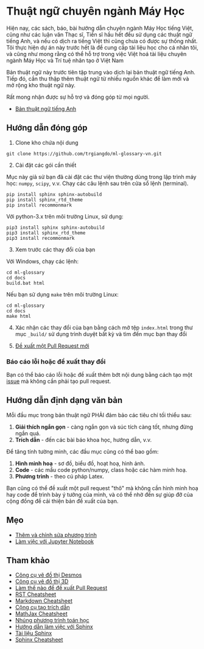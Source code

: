 # Thuật ngữ chuyên ngành Máy Học

Hiện nay, các sách, báo, bài hướng dẫn chuyên ngành Máy Học tiếng Việt, cũng như các luận văn Thạc sĩ, Tiến sĩ hầu hết đều sử dụng các thuật ngữ tiếng Anh, và nếu có dịch ra tiếng Việt thì cũng chưa có được sự thống nhất.
Tôi thực hiện dự án này trước hết là để cung cấp tài liệu học cho cá nhân tôi, và cũng như mong rằng có thể hỗ trợ trong việc Việt hoá tài liệu chuyên ngành Máy Học và Trí tuệ nhân tạo ở Việt Nam

Bản thuật ngữ này trước tiên tập trung vào dịch lại bản thuật ngữ tiếng Anh.
Tiếp đó, cần thu thập thêm thuật ngữ từ nhiều nguồn khác để làm mới và mở rộng kho thuật ngữ này.

Rất mong nhận được sự hỗ trợ và đóng góp từ mọi người.

- [Bản thuật ngữ tiếng Anh](http://ml-cheatsheet.readthedocs.io/en/latest/)

## Hướng dẫn đóng góp

1. Clone kho chứa nội dung

```
git clone https://github.com/trgiangdo/ml-glossary-vn.git
```

2. Cài đặt các gói cần thiết

Mục này giả sử bạn đã cài đặt các thư viện thường dùng trong lập trình máy học: `numpy`, `scipy`, v.v.
Chạy các câu lệnh sau trên cửa sổ lệnh (terminal).
```
pip install sphinx sphinx-autobuild
pip install sphinx_rtd_theme
pip install recommonmark
```
Với python-3.x trên môi trường Linux, sử dụng:
```
pip3 install sphinx sphinx-autobuild
pip3 install sphinx_rtd_theme
pip3 install recommonmark
```

3. Xem trước các thay đổi của bạn

Với Windows, chạy các lệnh:
```
cd ml-glossary
cd docs
build.bat html
```

Nếu bạn sử dụng `make` trên môi trường Linux:
```
cd ml-glossary
cd docs
make html
```

4. Xác nhận các thay đổi của bạn bằng cách mở tệp `index.html` trong thư mục `_build/` sử dụng trình duyệt bất kỳ và tìm đến mục bạn thay đổi

5. [Đề xuất một Pull Request mới](https://help.github.com/articles/creating-a-pull-request/)

### Báo cáo lỗi hoặc đề xuất thay đổi

Bạn có thể báo cáo lỗi hoặc đề xuất thêm bớt nội dung bằng cách tạo một [issue](https://github.com/trgiangdo/ml-glossary-vn/issues) mà không cần phải tạo pull request.


## Hướng dẫn định dạng văn bản

Mỗi đầu mục trong bản thuật ngữ PHẢI đảm bảo các tiêu chí tối thiểu sau:

1. **Giải thích ngắn gọn** - càng ngắn gọn và súc tích càng tốt, nhưng đừng ngắn quá.
2. **Trích dẫn** - đến các bài báo khoa học, hướng dẫn, v.v.

Để tăng tính tường minh, các đầu mục cũng có thể bao gồm:

1. **Hình minh hoạ** - sơ đồ, biểu đồ, hoạt hoạ, hình ảnh.
2. **Code** - các mẩu code python/numpy, class hoặc các hàm minh hoạ.
3. **Phương trình** - theo cú pháp Latex.

Bạn cũng có thể đề xuất một pull request "thô" mà không cần hình minh hoạ hay code để trình bày ý tưởng của mình, và có thể nhờ đến sự giúp đỡ của cộng đồng đề cải thiện bản đề xuất của bạn.


## Mẹo

* [Thêm và chỉnh sửa phương trình](http://www.sphinx-doc.org/en/stable/ext/math.html)
* [Làm việc với Jupyter Notebook](http://louistiao.me/posts/demos/ipython-notebook-demo/)
<!-- * Quickstart with Jupyter notebook template
* Graphs and charts
* Importing images
* Linking to code -->


## Tham khảo

* [Công cụ vẽ đồ thị Desmos](https://www.desmos.com/calculator)
* [Công cụ vẽ đồ thị 3D](https://www.geogebra.org/3d)
* [Làm thế nào để đề xuất Pull Request](https://help.github.com/articles/creating-a-pull-request/)
* [RST Cheatsheet](http://docutils.sourceforge.net/docs/user/rst/quickref.html)
* [Markdown Cheatsheet](https://github.com/adam-p/markdown-here/wiki/Markdown-Cheatsheet)
* [Cộng cụ tạo trích dẫn](http://www.citationmachine.net)
* [MathJax Cheatsheet](https://math.meta.stackexchange.com/questions/5020/mathjax-basic-tutorial-and-quick-reference)
* [Nhúng phương trình toán học](http://www.sphinx-doc.org/en/stable/ext/math.html)
* [Hướng dẫn làm việc với Sphinx](https://pythonhosted.org/an_example_pypi_project/sphinx.html)
* [Tài liệu Sphinx](http://www.sphinx-doc.org/en/stable/markup/code.html)
* [Sphinx Cheatsheet](http://openalea.gforge.inria.fr/doc/openalea/doc/_build/html/source/sphinx/rest_syntax.html)
